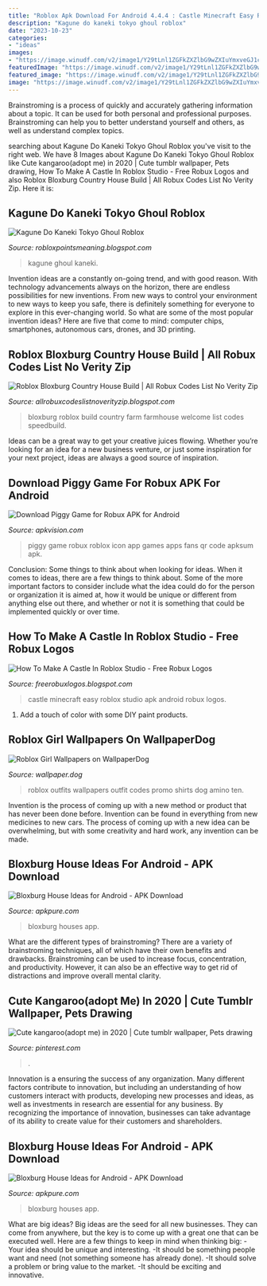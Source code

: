 ```yaml
---
title: "Roblox Apk Download For Android 4.4.4 : Castle Minecraft Easy Roblox Studio Apk Android Robux Logos"
description: "Kagune do kaneki tokyo ghoul roblox"
date: "2023-10-23"
categories:
- "ideas"
images:
- "https://image.winudf.com/v2/image1/Y29tLnl1ZGFkZXZlbG9wZXIuYmxveGJ1cmdfc2NyZWVuXzNfMTU5NzIwNTk2NV8wMTg/screen-3.jpg?h=355&amp;fakeurl=1&amp;type=.jpg"
featuredImage: "https://image.winudf.com/v2/image1/Y29tLnl1ZGFkZXZlbG9wZXIuYmxveGJ1cmdfc2NyZWVuXzNfMTU5NzIwNTk2NV8wMTg/screen-3.jpg?fakeurl=1&amp;type=.jpg"
featured_image: "https://image.winudf.com/v2/image1/Y29tLnl1ZGFkZXZlbG9wZXIuYmxveGJ1cmdfc2NyZWVuXzNfMTU5NzIwNTk2NV8wMTg/screen-3.jpg?fakeurl=1&amp;type=.jpg"
image: "https://image.winudf.com/v2/image1/Y29tLnl1ZGFkZXZlbG9wZXIuYmxveGJ1cmdfc2NyZWVuXzNfMTU5NzIwNTk2NV8wMTg/screen-3.jpg?h=355&amp;fakeurl=1&amp;type=.jpg"
---
```



Brainstroming is a process of quickly and accurately gathering information about a topic. It can be used for both personal and professional purposes. Brainstroming can help you to better understand yourself and others, as well as understand complex topics.

	

		
searching about Kagune Do Kaneki Tokyo Ghoul Roblox you've visit to the right web. We have 8 Images about Kagune Do Kaneki Tokyo Ghoul Roblox like Cute kangaroo(adopt me) in 2020 | Cute tumblr wallpaper, Pets drawing, How To Make A Castle In Roblox Studio - Free Robux Logos and also Roblox Bloxburg Country House Build | All Robux Codes List No Verity Zip. Here it is:
		
    
## Kagune Do Kaneki Tokyo Ghoul Roblox

<img loading=lazy src="https://lh5.googleusercontent.com/proxy/aPNuZPhmiaUrAcGVCdGzj8bKMIJjhpxAuephLtcbYRK_Bj-nNw1cnt2jYZ8qlCEuZu___o4V1Qt1vF9-NcShLkpknsK4NVP1W2WKry2sZo6Xli-hQOw4Vyal9eSekTHHXIBS4GdrZrYggDeDI9k5p23o0s_ybVzwq5FMdpO9OoVfjUtcpn8qeQ=w1200-h630-p-k-no-nu" onerror="this.onerror=null;this.src='https://tse3.mm.bing.net/th?id=OIP.rASKLwYbD8DZBSatNJ818QHaD4&amp;pid=15.1';" alt="Kagune Do Kaneki Tokyo Ghoul Roblox">

_Source: robloxpointsmeaning.blogspot.com_

>kagune ghoul kaneki. 

	

Invention ideas are a constantly on-going trend, and with good reason. With technology advancements always on the horizon, there are endless possibilities for new inventions. From new ways to control your environment to new ways to keep you safe, there is definitely something for everyone to explore in this ever-changing world. So what are some of the most popular invention ideas? Here are five that come to mind: computer chips, smartphones, autonomous cars, drones, and 3D printing.

    
## Roblox Bloxburg Country House Build | All Robux Codes List No Verity Zip

<img loading=lazy src="https://lh6.googleusercontent.com/proxy/s-6JM2WHzQgWIs-FtigaTprrnTEkMTV1kRe2bfeff8ZuV3SH4L5yQskMUMV9Y9gZYZxHdaB1njhVtKEEdGUJ7cdoysE1Kzc3=w1200-h630-pd" onerror="this.onerror=null;this.src='https://tse4.mm.bing.net/th?id=OIP.0nBLTwiyXi27BDq9cy-GYAHaD4&amp;pid=15.1';" alt="Roblox Bloxburg Country House Build | All Robux Codes List No Verity Zip">

_Source: allrobuxcodeslistnoverityzip.blogspot.com_

>bloxburg roblox build country farm farmhouse welcome list codes speedbuild. 

	

Ideas can be a great way to get your creative juices flowing. Whether you’re looking for an idea for a new business venture, or just some inspiration for your next project, ideas are always a good source of inspiration.

    
## Download Piggy Game For Robux APK For Android

<img loading=lazy src="https://apkvision.com/wp-content/uploads/2020/09/unnamed-1-59.png" onerror="this.onerror=null;this.src='https://tse2.mm.bing.net/th?id=OIP.yjoTCKHlo-M42agWHVQC-QHaHa&amp;pid=15.1';" alt="Download Piggy Game for Robux APK for Android">

_Source: apkvision.com_

>piggy game robux roblox icon app games apps fans qr code apksum apk. 

	

Conclusion: Some things to think about when looking for ideas.
When it comes to ideas, there are a few things to think about. Some of the more important factors to consider include what the idea could do for the person or organization it is aimed at, how it would be unique or different from anything else out there, and whether or not it is something that could be implemented quickly or over time.

    
## How To Make A Castle In Roblox Studio - Free Robux Logos

<img loading=lazy src="https://image.winudf.com/v2/image/Y29tLk1pbmVjcmFmdENhc3RsZUlkZWFzLm5pZGFhcHBzX3NjcmVlbl8yXzE1MTA4MDgwNzBfMDky/screen-2.jpg?fakeurl=1&amp;type=.jpg" onerror="this.onerror=null;this.src='https://tse3.mm.bing.net/th?id=OIP.StGUWInpDP_PixuiR51dzgHaEU&amp;pid=15.1';" alt="How To Make A Castle In Roblox Studio - Free Robux Logos">

_Source: freerobuxlogos.blogspot.com_

>castle minecraft easy roblox studio apk android robux logos. 

	

1. Add a touch of color with some DIY paint products.

    
## Roblox Girl Wallpapers On WallpaperDog

<img loading=lazy src="https://wallpaper.dog/large/11009409.jpg" onerror="this.onerror=null;this.src='https://tse4.mm.bing.net/th?id=OIP.6enoKXCSUXTJSEWyvc65_AHaFj&amp;pid=15.1';" alt="Roblox Girl Wallpapers on WallpaperDog">

_Source: wallpaper.dog_

>roblox outfits wallpapers outfit codes promo shirts dog amino ten. 

	

Invention is the process of coming up with a new method or product that has never been done before. Invention can be found in everything from new medicines to new cars. The process of coming up with a new idea can be overwhelming, but with some creativity and hard work, any invention can be made.

    
## Bloxburg House Ideas For Android - APK Download

<img loading=lazy src="https://image.winudf.com/v2/image1/Y29tLnl1ZGFkZXZlbG9wZXIuYmxveGJ1cmdfc2NyZWVuXzNfMTU5NzIwNTk2NV8wMTg/screen-3.jpg?h=355&amp;fakeurl=1&amp;type=.jpg" onerror="this.onerror=null;this.src='https://tse4.mm.bing.net/th?id=OIP.SgAr7-iWntkmpLk3mmJoOwHaFN&amp;pid=15.1';" alt="Bloxburg House Ideas for Android - APK Download">

_Source: apkpure.com_

>bloxburg houses app. 

	

What are the different types of brainstroming?
There are a variety of brainstroming techniques, all of which have their own benefits and drawbacks. Brainstroming can be used to increase focus, concentration, and productivity. However, it can also be an effective way to get rid of distractions and improve overall mental clarity.

    
## Cute Kangaroo(adopt Me) In 2020 | Cute Tumblr Wallpaper, Pets Drawing

<img loading=lazy src="https://i.pinimg.com/736x/26/ee/c9/26eec9afe42e083f4f341c18597f3697.jpg" onerror="this.onerror=null;this.src='https://tse2.mm.bing.net/th?id=OIP.gBtoccUFXCRHhRJcPSPVPwAAAA&amp;pid=15.1';" alt="Cute kangaroo(adopt me) in 2020 | Cute tumblr wallpaper, Pets drawing">

_Source: pinterest.com_

>. 

	

Innovation is a ensuring the success of any organization. Many different factors contribute to innovation, but including an understanding of how customers interact with products, developing new processes and ideas, as well as investments in research are essential for any business. By recognizing the importance of innovation, businesses can take advantage of its ability to create value for their customers and shareholders.

    
## Bloxburg House Ideas For Android - APK Download

<img loading=lazy src="https://image.winudf.com/v2/image1/Y29tLnl1ZGFkZXZlbG9wZXIuYmxveGJ1cmdfc2NyZWVuXzNfMTU5NzIwNTk2NV8wMTg/screen-3.jpg?fakeurl=1&amp;type=.jpg" onerror="this.onerror=null;this.src='https://tse1.mm.bing.net/th?id=OIP.xAgi3mfJlRqlM6m0OWoMMQHaFN&amp;pid=15.1';" alt="Bloxburg House Ideas for Android - APK Download">

_Source: apkpure.com_

>bloxburg houses app. 

	

What are big ideas?
Big ideas are the seed for all new businesses. They can come from anywhere, but the key is to come up with a great one that can be executed well. Here are a few things to keep in mind when thinking big: 
-Your idea should be unique and interesting. 
-It should be something people want and need (not something someone has already done). 
-It should solve a problem or bring value to the market. 
-It should be exciting and innovative.

